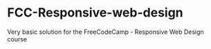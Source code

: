 # FCC-Responsive-web-design

Very basic solution for the FreeCodeCamp - Responsive Web Design course

